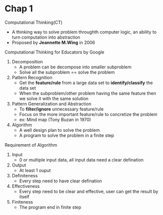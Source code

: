 # **Chap 1**
Computational Thinking(CT)
- A thinking way to solve problem throughth computer logic, an ability to turn computation into abstraction
- Proposed by **Jeannette M.Wing** in 2006 

Computational Thinking for Educators by Google
1. Decomposition
    - A problem can be decompose into smaller subproblem
    - Solve all the subproblem == solve the problem
2. Pattern Recognition
    - Get the **feature/rule** from a large data set to **identify/classify** the data set
    - When the subproblem/other problem having the same feature then we solve it with the same solution
3. Pattern Generalization and Abstraction
    - To **filter/ignore** unnecessary feature/rule 
    - Focus on the more important feature/rule to concretize the problem
    - ex: Mind map (Tony Buzan in 1970)
4. Algorithm
    - A well design plan to solve the problem
    - A program to solve the problem in a finite step

Requirement of Algorithm
1. Input
    - 0 or multiple input data, all input data need a clear defination
2. Output
    - At least 1 ouput
3. Definiteness
    - Every step need to have clear defination
4. Effectiveness
    - Every step need to be clear and effective, user can get the result by itself
5. Finiteness
    - The program end in finite step
    
